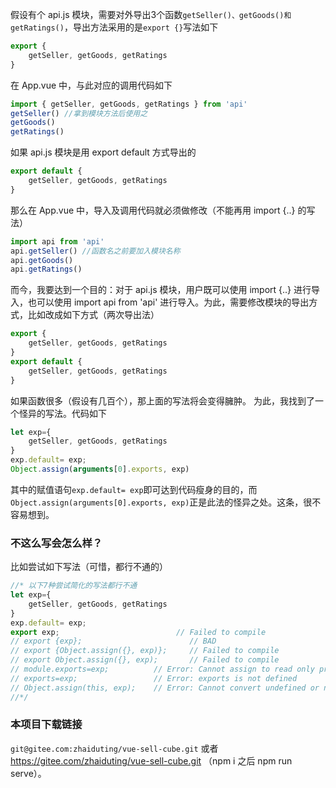 假设有个 api.js 模块，需要对外导出3个函数`getSeller()、getGoods()和getRatings()`，导出方法采用的是`export {}`写法如下
```js
export {
    getSeller, getGoods, getRatings
}
```
在 App.vue 中，与此对应的调用代码如下
```js
import { getSeller, getGoods, getRatings } from 'api'
getSeller()	//拿到模块方法后使用之
getGoods()
getRatings()
```

如果 api.js 模块是用 export default 方式导出的
```js
export default {
    getSeller, getGoods, getRatings
}
```
那么在 App.vue 中，导入及调用代码就必须做修改（不能再用 import {..} 的写法）
```js
import api from 'api' 
api.getSeller() //函数名之前要加入模块名称
api.getGoods()  
api.getRatings()
```

而今，我要达到一个目的：对于 api.js 模块，用户既可以使用 import {..} 进行导入，也可以使用 import api from 'api' 进行导入。为此，需要修改模块的导出方式，比如改成如下方式（两次导出法）
```js
export {
    getSeller, getGoods, getRatings
}
export default {
    getSeller, getGoods, getRatings
}
```
如果函数很多（假设有几百个），那上面的写法将会变得臃肿。
为此，我找到了一个怪异的写法。代码如下
```js
let exp={
    getSeller, getGoods, getRatings
}
exp.default= exp;
Object.assign(arguments[0].exports, exp)
```
其中的赋值语句`exp.default= exp`即可达到代码瘦身的目的，而`Object.assign(arguments[0].exports, exp)`正是此法的怪异之处。这条，很不容易想到。

### 不这么写会怎么样？

比如尝试如下写法（可惜，都行不通的）
```js
//* 以下7种尝试简化的写法都行不通
let exp={
    getSeller, getGoods, getRatings
}
exp.default= exp;
export exp;                          // Failed to compile
// export {exp};                        // BAD
// export {Object.assign({}, exp)};     // Failed to compile
// export Object.assign({}, exp);       // Failed to compile
// module.exports=exp;          // Error: Cannot assign to read only property 'exports'
// exports=exp;                 // Error: exports is not defined
// Object.assign(this, exp);    // Error: Cannot convert undefined or null to object
//*/
```

### 本项目下载链接 

`git@gitee.com:zhaiduting/vue-sell-cube.git` 或者 https://gitee.com/zhaiduting/vue-sell-cube.git （npm i 之后 npm run serve）。
